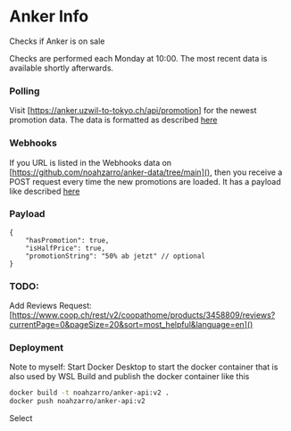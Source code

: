# Anker Info
Checks if Anker is on sale

Checks are performed each Monday at 10:00. The most recent data is available shortly afterwards.

### Polling
Visit [https://anker.uzwil-to-tokyo.ch/api/promotion] for the newest promotion data. The data is formatted as described [here](#payload)

### Webhooks
If you URL is listed in the Webhooks data on [https://github.com/noahzarro/anker-data/tree/main](), then you receive a POST request every time the new promotions are loaded. It has a payload like described [here](#payload)

### Payload

```jsonc
{
    "hasPromotion": true,
    "isHalfPrice": true,
    "promotionString": "50% ab jetzt" // optional
}
```

### TODO:
Add Reviews Request:
[https://www.coop.ch/rest/v2/coopathome/products/3458809/reviews?currentPage=0&pageSize=20&sort=most_helpful&language=en]()

### Deployment
Note to myself:
Start Docker Desktop to start the docker container that is also used by WSL
Build and publish the docker container like this
```bash
docker build -t noahzarro/anker-api:v2 .
docker push noahzarro/anker-api:v2
```
Select 